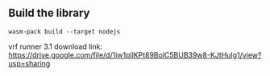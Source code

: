 ## Build the library

`wasm-pack build --target nodejs`

vrf runner 3.1 download link: https://drive.google.com/file/d/1iw1pllKPt89BolC5BUB39w8-KJtHuIg1/view?usp=sharing
